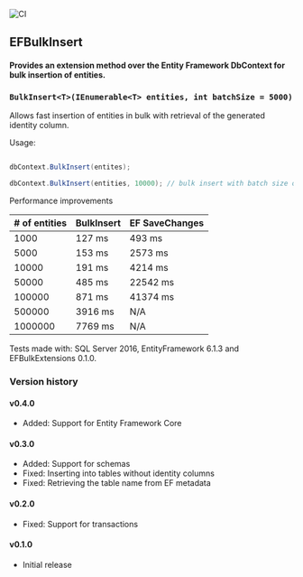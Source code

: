 ![CI](https://github.com/andreisabau/EFBulkInsert/workflows/CI/badge.svg?branch=master)
## EFBulkInsert
#### Provides an extension method over the Entity Framework DbContext for bulk insertion of entities.

### `BulkInsert<T>(IEnumerable<T> entities, int batchSize = 5000)`

Allows fast insertion of entities in bulk with retrieval of the generated identity column.

Usage:

```csharp

dbContext.BulkInsert(entites);

dbContext.BulkInsert(entities, 10000); // bulk insert with batch size of 10000

```

Performance improvements

| # of entities | BulkInsert | EF SaveChanges |
| ------------|------------|----------------|
| 1000        | 127 ms     | 493 ms |
| 5000        | 153 ms     | 2573 ms |
| 10000       | 191 ms     | 4214 ms   |
| 50000       | 485 ms     | 22542 ms  |
| 100000      | 871 ms     | 41374 ms   |
| 500000      | 3916 ms    | N/A  |
| 1000000     | 7769 ms    | N/A  |

Tests made with: SQL Server 2016, EntityFramework 6.1.3 and EFBulkExtensions 0.1.0.

### Version history
#### v0.4.0
 - Added: Support for Entity Framework Core
 
#### v0.3.0
 - Added: Support for schemas
 - Fixed: Inserting into tables without identity columns
 - Fixed: Retrieving the table name from EF metadata
 
#### v0.2.0
 - Fixed: Support for transactions

#### v0.1.0
 - Initial release
